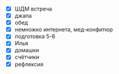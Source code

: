 - [x] ШДМ встреча
- [x] джапа
- [x] обед
- [x] немножко интернета, мед-конфитюр
- [x] подготовка 5-6
- [x] Илья
- [x] домашки
- [x] счётчики
- [x] рефлексия
